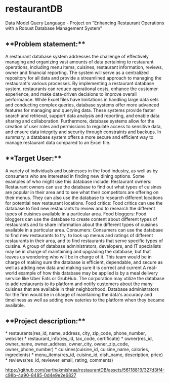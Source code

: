# restaurantDB
Data Model Query Language - Project  on "Enhancing Restaurant Operations with a Robust Database Management System"

<h2>**Problem statement:**</h2>
A restaurant database system addresses the challenge of effectively managing and organizing vast amounts of data
pertaining to restaurant operations, including menu items, cuisines, restaurant information, reviews, owner and financial
reporting. The system will serve as a centralized repository for all data and provide a streamlined approach to managing the
restaurant's various processes.
By implementing a restaurant database system, restaurants can reduce operational costs, enhance the customer experience, and make data-driven decisions to improve overall performance.
While Excel files have limitations in handling large data sets and conducting complex queries, database systems offer more advanced features for managing and querying data. These systems provide faster search and retrieval, support data analysis and reporting, and enable data sharing and collaboration. Furthermore, database systems allow for the creation of user roles and permissions to regulate access to sensitive data, and ensure data integrity and security through constraints and backups. In summary, a database system offers a more secure and efficient way to manage restaurant data compared to an Excel file.

<h2>**Target User:**</h2>
A variety of individuals and businesses in the food industry, as well as by consumers who are interested in finding
new dining options. Some examples of who might use this database include: Restaurant owners: Restaurant owners can use the database to find out what types of cuisines are popular in their area and to
see what their competitors are offering on their menus. They can also use the database to research different locations for potential new restaurant locations.
Food critics: Food critics can use the database to find new restaurants to review and to research the different types of cuisines available in a particular area.
Food bloggers: Food bloggers can use the database to create content about different types of restaurants and to share
information about the different types of cuisines available in a particular area.
Consumers: Consumers can use the database to find new restaurants to try, to look up menus and ratings of different restaurants in their area, and to find restaurants that serve
specific types of cuisine.
A group of database administrators, developers, and IT specialists may be in charge of maintaining and upgrading the database, but that leaves us wondering who will be in charge of it. This team would be in charge of making sure the database is efficient, dependable, and secure as well as adding new data and making sure it is correct and current A real-world example of how this database may be applied is by a meal delivery service like Uber Eats or GrubHub. The corporation may utilize the database to add restaurants to its platform and notify customers about the many cuisines that are available in their neighborhood.
Database administrators for the firm would be in charge of maintaining the data's accuracy and timeliness as well as adding new eateries to the platform when they became available.

<h2>**Project description:**</h2>
* restaurants(res_id, name, address, city, zip_code,
phone_number, website)
* restaurant_info(res_id, tax_code, certificate)
* owner(res_id, owner_name, owner_address,
owner_city, owner_zip_code, owner_phone_number)
* cuisines(cuisine_id, cuisine_name, calories,
ingredients)
* menu_items(res_id, cuisine_id, dish_name,
description, price)
* reviews(res_id, reviewer_email, rating, comments)

https://github.com/sarthakmishraa/restaurantDB/assets/56118819/327d3ff4-c98b-4a90-8485-0d4e9e2e6827

